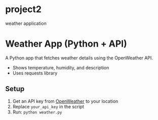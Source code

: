 # project2
weather application
# Weather App (Python + API)

A Python app that fetches weather details using the OpenWeather API.
- Shows temperature, humidity, and description
- Uses requests library

## Setup
1. Get an API key from [OpenWeather](https://openweathermap.org/api) to your location
2. Replace `your_api_key` in the script
3. Run: `python weather.py`

